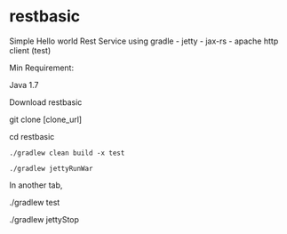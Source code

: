 # restbasic

Simple Hello world Rest Service using gradle - jetty - jax-rs - apache http client (test)

Min Requirement:

Java 1.7

Download restbasic

git clone [clone_url]

cd restbasic

````
./gradlew clean build -x test

./gradlew jettyRunWar
````
In another tab,

./gradlew test

./gradlew jettyStop

